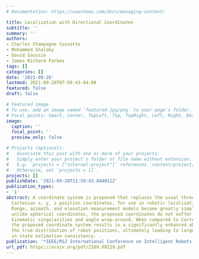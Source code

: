 ```yaml
---
# Documentation: https://wowchemy.com/docs/managing-content/

title: Localization with Directional Coordinates
subtitle: ''
summary: ''
authors:
- Charles Champagne Cossette
- Mohammed Shalaby
- David Saussie
- James Richard Forbes
tags: []
categories: []
date: '2021-09-28'
lastmod: 2021-09-28T07:50:43-04:00
featured: false
draft: false

# Featured image
# To use, add an image named `featured.jpg/png` to your page's folder.
# Focal points: Smart, Center, TopLeft, Top, TopRight, Left, Right, BottomLeft, Bottom, BottomRight.
image:
  caption: ''
  focal_point: ''
  preview_only: false

# Projects (optional).
#   Associate this post with one or more of your projects.
#   Simply enter your project's folder or file name without extension.
#   E.g. `projects = ["internal-project"]` references `content/project/deep-learning/index.md`.
#   Otherwise, set `projects = []`.
projects: []
publishDate: '2021-09-28T11:50:43.844011Z'
publication_types:
- '1'
abstract: A coordinate system is proposed that replaces the usual three-dimensional
  Cartesian x, y, z position coordinates, for use in robotic localization applications.
  Range, azimuth, and elevation measurement models become greatly simplified, and,
  unlike spherical coordinates, the proposed coordinates do not suffer from the same
  kinematic singularities and angle wrap-around. When compared to Cartesian coordinates,
  the proposed coordinate system results in a significantly enhanced ability to represent
  the true distribution of robot positions, ultimately leading to large improvements
  in state estimation consistency. .
publication: '*IEEE/RSJ International Conference on Intelligent Robots and Systems*'
url_pdf: https://arxiv.org/pdf/2109.09229.pdf
---
```

